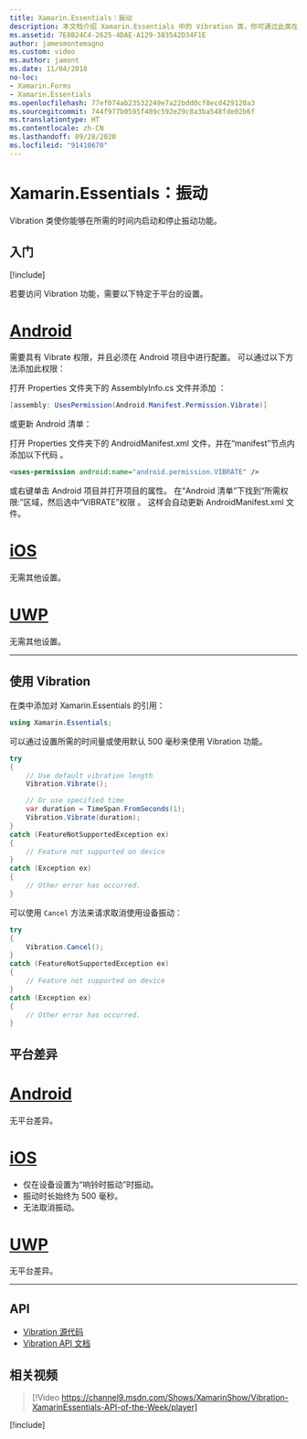 ```yaml
---
title: Xamarin.Essentials：振动
description: 本文档介绍 Xamarin.Essentials 中的 Vibration 类，你可通过此类在所需的时间内启动和停止振动功能。
ms.assetid: 7E8B24C4-2625-4DAE-A129-383542D34F1E
author: jamesmontemagno
ms.custom: video
ms.author: jamont
ms.date: 11/04/2018
no-loc:
- Xamarin.Forms
- Xamarin.Essentials
ms.openlocfilehash: 77ef074ab23532249e7a22bdd0cf8ecd429120a3
ms.sourcegitcommit: 744f977b0595f489c592e29c8a3ba548fde02b6f
ms.translationtype: HT
ms.contentlocale: zh-CN
ms.lasthandoff: 09/28/2020
ms.locfileid: "91410670"
---
```

# <a name="no-locxamarinessentials-vibration"></a>Xamarin.Essentials：振动

Vibration 类使你能够在所需的时间内启动和停止振动功能。

## <a name="get-started"></a>入门

[!include[](~/essentials/includes/get-started.md)]

若要访问 Vibration 功能，需要以下特定于平台的设置。

# <a name="android"></a>[Android](#tab/android)

需要具有 Vibrate 权限，并且必须在 Android 项目中进行配置。 可以通过以下方法添加此权限：

打开 Properties 文件夹下的 AssemblyInfo.cs 文件并添加 ：

```csharp
[assembly: UsesPermission(Android.Manifest.Permission.Vibrate)]
```

或更新 Android 清单：

打开 Properties 文件夹下的 AndroidManifest.xml 文件，并在“manifest”节点内添加以下代码  。

```xml
<uses-permission android:name="android.permission.VIBRATE" />
```

或右键单击 Android 项目并打开项目的属性。 在“Android 清单”下找到“所需权限:”区域，然后选中“VIBRATE”权限  。 这样会自动更新 AndroidManifest.xml 文件。

# <a name="ios"></a>[iOS](#tab/ios)

无需其他设置。

# <a name="uwp"></a>[UWP](#tab/uwp)

无需其他设置。

-----

## <a name="using-vibration"></a>使用 Vibration

在类中添加对 Xamarin.Essentials 的引用：

```csharp
using Xamarin.Essentials;
```

可以通过设置所需的时间量或使用默认 500 毫秒来使用 Vibration 功能。

```csharp
try
{
    // Use default vibration length
    Vibration.Vibrate();

    // Or use specified time
    var duration = TimeSpan.FromSeconds(1);
    Vibration.Vibrate(duration);
}
catch (FeatureNotSupportedException ex)
{
    // Feature not supported on device
}
catch (Exception ex)
{
    // Other error has occurred.
}
```

可以使用 `Cancel` 方法来请求取消使用设备振动：

```csharp
try
{
    Vibration.Cancel();
}
catch (FeatureNotSupportedException ex)
{
    // Feature not supported on device
}
catch (Exception ex)
{
    // Other error has occurred.
}
```

## <a name="platform-differences"></a>平台差异

# <a name="android"></a>[Android](#tab/android)

无平台差异。

# <a name="ios"></a>[iOS](#tab/ios)

- 仅在设备设置为“响铃时振动”时振动。
- 振动时长始终为 500 毫秒。
- 无法取消振动。

# <a name="uwp"></a>[UWP](#tab/uwp)

无平台差异。

-----

## <a name="api"></a>API

- [Vibration 源代码](https://github.com/xamarin/Essentials/tree/main/Xamarin.Essentials/Vibration)
- [Vibration API 文档](xref:Xamarin.Essentials.Vibration)

## <a name="related-video"></a>相关视频

> [!Video https://channel9.msdn.com/Shows/XamarinShow/Vibration-XamarinEssentials-API-of-the-Week/player]

[!include[](~/essentials/includes/xamarin-show-essentials.md)]
